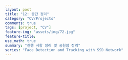 ```yaml
---
layout: post
title: "12: 중간 정리"
category: "CV/Projects"
comments: true
tags: [project, "CV"]
feature-img: "assets/img/72.jpg"
feature-title:
use_math: true
summary: "진행 사항 정리 및 공헌점 정리"
series: "Face Detection and Tracking with SSD Network"
---
```

